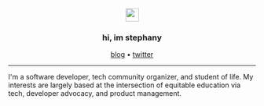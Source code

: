 <h3 align="center"> <img src="https://user-images.githubusercontent.com/5679180/79618120-0daffb80-80be-11ea-819e-d2b0fa904d07.gif" width="27px"> </h3>
<h3 align="center"> hi, im stephany </h3>

<p align="center">
  <a href="https://dev.to/ltephanysopez">blog</a> •
  <a href="https://twitter.com/ltephanysopez">twitter</a>


---

I'm a software developer, tech community organizer, and student of life. My interests are largely based at the intersection of equitable education via tech, developer advocacy, and product management. 
</p>
